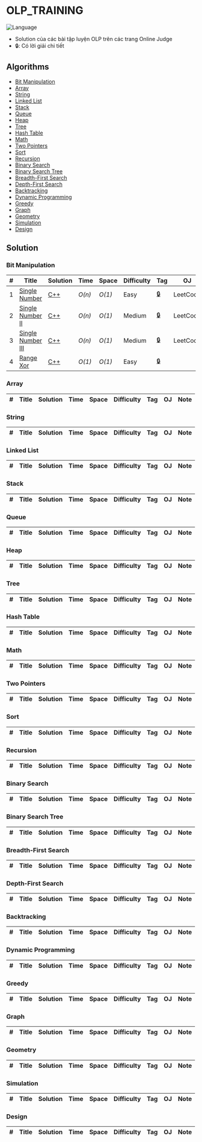 # OLP_TRAINING

![Language](https://img.shields.io/badge/language-Python%20%2F%20C++-orange.svg)
* Solution của các bài tập luyện OLP trên các trang Online Judge
* 🔒: Có lời giải chi tiết

## Algorithms
- [Bit Manipulation](#bit-manipulation)
- [Array](#array)
- [String](#string)
- [Linked List](#linked-list)
- [Stack](#stack)
- [Queue](#queue)
- [Heap](#heap)
- [Tree](#tree)
- [Hash Table](#hash-table)
- [Math](#math)
- [Two Pointers](#two-pointers)
- [Sort](#sort)
- [Recursion](#recursion)
- [Binary Search](#binary-search)
- [Binary Search Tree](#binary-search-tree)
- [Breadth-First Search](#breadth-first-search)
- [Depth-First Search](#depth-first-search)
- [Backtracking](#backtracking)
- [Dynamic Programming](#dynamic-programming)
- [Greedy](#greedy)
- [Graph](#graph)
- [Geometry](#geometry)
- [Simulation](#simulation)
- [Design](#design)

## Solution

### Bit Manipulation
| # | Title | Solution | Time | Space | Difficulty | Tag |  OJ | Note |
|---| ----- | -------- | ---- | ----- | ---------- | --- | ---- | ---- |
|1| [Single Number](https://leetcode.com/problems/single-number/) | [C++](./Solutions/1.cpp) | _O(n)_ | _O(1)_ | Easy | [🔒](./Explanations/1.md) | LeetCode | |
|2| [Single Number II](https://leetcode.com/problems/single-number-ii/) | [C++](./Solutions/2.cpp) | _O(n)_ | _O(1)_ | Medium | [🔒](./Explanations/2.md) | LeetCode | |
|3| [Single Number III](https://leetcode.com/problems/single-number-iii/) | [C++](./Solutions/3.cpp) | _O(n)_ | _O(1)_ | Medium | [🔒](./Explanations/3.md) | LeetCode | |
|4| [Range Xor](./Problems/4.md) | [C++](./Solutions/4.cpp) | _O(1)_ | _O(1)_ | Easy | [🔒](./Explanations/4.md) | | |

### Array
| # | Title | Solution | Time | Space | Difficulty | Tag |  OJ | Note |
|---| ----- | -------- | ---- | ----- | ---------- | --- | ---- | ---- |

### String
| # | Title | Solution | Time | Space | Difficulty | Tag |  OJ | Note |
|---| ----- | -------- | ---- | ----- | ---------- | --- | ---- | ---- |

### Linked List
| # | Title | Solution | Time | Space | Difficulty | Tag |  OJ | Note |
|---| ----- | -------- | ---- | ----- | ---------- | --- | ---- | ---- |

### Stack
| # | Title | Solution | Time | Space | Difficulty | Tag |  OJ | Note |
|---| ----- | -------- | ---- | ----- | ---------- | --- | ---- | ---- |

### Queue
| # | Title | Solution | Time | Space | Difficulty | Tag |  OJ | Note |
|---| ----- | -------- | ---- | ----- | ---------- | --- | ---- | ---- |

### Heap
| # | Title | Solution | Time | Space | Difficulty | Tag |  OJ | Note |
|---| ----- | -------- | ---- | ----- | ---------- | --- | ---- | ---- |

### Tree
| # | Title | Solution | Time | Space | Difficulty | Tag |  OJ | Note |
|---| ----- | -------- | ---- | ----- | ---------- | --- | ---- | ---- |

### Hash Table
| # | Title | Solution | Time | Space | Difficulty | Tag |  OJ | Note |
|---| ----- | -------- | ---- | ----- | ---------- | --- | ---- | ---- |

### Math
| # | Title | Solution | Time | Space | Difficulty | Tag |  OJ | Note |
|---| ----- | -------- | ---- | ----- | ---------- | --- | ---- | ---- |

### Two Pointers
| # | Title | Solution | Time | Space | Difficulty | Tag |  OJ | Note |
|---| ----- | -------- | ---- | ----- | ---------- | --- | ---- | ---- |

### Sort
| # | Title | Solution | Time | Space | Difficulty | Tag |  OJ | Note |
|---| ----- | -------- | ---- | ----- | ---------- | --- | ---- | ---- |

### Recursion
| # | Title | Solution | Time | Space | Difficulty | Tag |  OJ | Note |
|---| ----- | -------- | ---- | ----- | ---------- | --- | ---- | ---- |

### Binary Search
| # | Title | Solution | Time | Space | Difficulty | Tag |  OJ | Note |
|---| ----- | -------- | ---- | ----- | ---------- | --- | ---- | ---- |

### Binary Search Tree
| # | Title | Solution | Time | Space | Difficulty | Tag |  OJ | Note |
|---| ----- | -------- | ---- | ----- | ---------- | --- | ---- | ---- |

### Breadth-First Search
| # | Title | Solution | Time | Space | Difficulty | Tag |  OJ | Note |
|---| ----- | -------- | ---- | ----- | ---------- | --- | ---- | ---- |

### Depth-First Search
| # | Title | Solution | Time | Space | Difficulty | Tag |  OJ | Note |
|---| ----- | -------- | ---- | ----- | ---------- | --- | ---- | ---- |

### Backtracking
| # | Title | Solution | Time | Space | Difficulty | Tag |  OJ | Note |
|---| ----- | -------- | ---- | ----- | ---------- | --- | ---- | ---- |

### Dynamic Programming
| # | Title | Solution | Time | Space | Difficulty | Tag |  OJ | Note |
|---| ----- | -------- | ---- | ----- | ---------- | --- | ---- | ---- |

### Greedy
| # | Title | Solution | Time | Space | Difficulty | Tag |  OJ | Note |
|---| ----- | -------- | ---- | ----- | ---------- | --- | ---- | ---- |

### Graph
| # | Title | Solution | Time | Space | Difficulty | Tag |  OJ | Note |
|---| ----- | -------- | ---- | ----- | ---------- | --- | ---- | ---- |

### Geometry
| # | Title | Solution | Time | Space | Difficulty | Tag |  OJ | Note |
|---| ----- | -------- | ---- | ----- | ---------- | --- | ---- | ---- |

### Simulation
| # | Title | Solution | Time | Space | Difficulty | Tag |  OJ | Note |
|---| ----- | -------- | ---- | ----- | ---------- | --- | ---- | ---- |

### Design
| # | Title | Solution | Time | Space | Difficulty | Tag |  OJ | Note |
|---| ----- | -------- | ---- | ----- | ---------- | --- | ---- | ---- |

